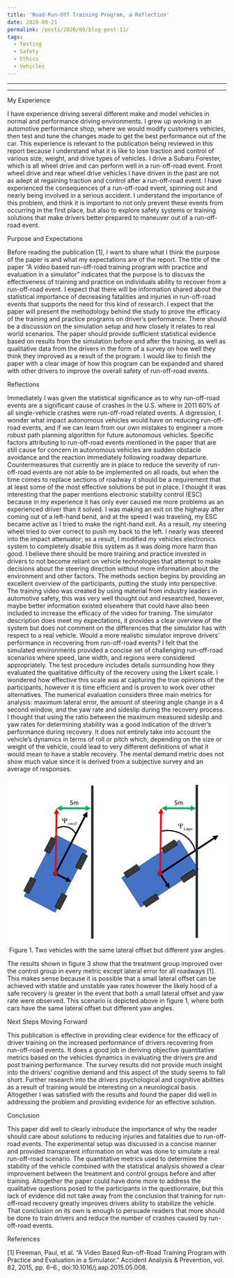 ```yaml
---
title: 'Road-Run-Off Training Program, a Reflection'
date: 2020-09-21
permalink: /posts/2020/09/blog-post-11/
tags:
  - Testing
  - Safety
  - Ethics
  - Vehicles
---
```


------
 
------

My Experience

I have experience driving several different make and model vehicles in normal and performance driving environments. I grew up working in an automotive performance shop, where we would modify customers vehicles, then test and tune the changes made to get the best performance out of the car. This experience is relevant to the publication being reviewed in this report because I understand what it is like to lose traction and control of various size, weight, and drive types of vehicles. I drive a Subaru Forester, which is all wheel drive and can perform well in a run-off-road event. Front wheel drive and rear wheel drive vehicles I have driven in the past are not as adept at regaining traction and control after a run-off-road event. I have experienced the consequences of a run-off-road event, spinning out and nearly being involved in a serious accident. I understand the importance of this problem, and think it is important to not only prevent these events from occurring in the first place, but also to explore safety systems or training solutions that make drivers better prepared to maneuver out of a run-off-road event. 

Purpose and Expectations

Before reading the publication [1], I want to share what I think the purpose of the paper is and what my expectations are of the report. The title of the paper “A video based run-off-road training program with practice and evaluation in a simulator” indicates that the purpose is to discuss the effectiveness of training and practice on individuals ability to recover from a run-off-road event. I expect that there will be information shared about the statistical importance of decreasing fatalities and injuries in run-off-road events that supports the need for this kind of research. I expect that the paper will present the methodology behind the study to prove the efficacy of the training and practice programs on driver’s performance. There should be a discussion on the simulation setup and how closely it relates to real world scenarios. The paper should provide sufficient statistical evidence based on results from the simulation before and after the training, as well as qualitative data from the drivers in the form of a survey on how well they think they improved as a result of the program. I would like to finish the paper with a clear image of how this program can be expanded and shared with other drivers to improve the overall safety of run-off-road events.

Reflections

Immediately I was given the statistical significance as to why run-off-road events are a significant cause of crashes in the U.S. where in 2011 60% of all single-vehicle crashes were run-off-road related events. A digression, I wonder what impact autonomous vehicles would have on reducing run-off-road events, and if we can learn from our own mistakes to engineer a more robust path planning algorithm for future autonomous vehicles. Specific factors attributing to run-off-road events mentioned in the paper that are still cause for concern in autonomous vehicles are sudden obstacle avoidance and the reaction immediately following roadway departure. Countermeasures that currently are in place to reduce the severity of run-off-road events are not able to be implemented on all roads, but when the time comes to replace sections of roadway it should be a requirement that at least some of the most effective solutions be put in place. I thought it was interesting that the paper mentions electronic stability control (ESC) because in my experience it has only ever caused me more problems as an experienced driver than it solved. I was making an exit on the highway after coming out of a left-hand bend, and at the speed I was traveling, my ESC became active as I tried to make the right-hand exit. As a result, my steering wheel tried to over correct to push my back to the left. I nearly was steered into the impact attenuator; as a result, I modified my vehicles electronics system to completely disable this system as it was doing more harm than good. I believe there should be more training and practice invested in drivers to not become reliant on vehicle technologies that attempt to make decisions about the steering direction without more information about the environment and other factors. The methods section begins by providing an excellent overview of the participants, putting the study into perspective. The training video was created by using material from industry leaders in automotive safety, this was very well thought out and researched, however, maybe better information existed elsewhere that could have also been included to increase the efficacy of the video for training. The simulator description does meet my expectations, it provides a clear overview of the system but does not comment on the differences that the simulator has with respect to a real vehicle. Would a more realistic simulator improve drivers’ performance in recovering from run-off-road events? I felt that the simulated environments provided a concise set of challenging run-off-road scenarios where speed, lane width, and regions were considered appropriately. The test procedure includes details surrounding how they evaluated the qualitative difficulty of the recovery using the Likert scale. I wondered how effective this scale was at capturing the true opinions of the participants, however it is time efficient and is proven to work over other alternatives. The numerical evaluation considers three main metrics for analysis: maximum lateral error, the amount of steering angle change in a 4 second window, and the yaw rate and sideslip during the recovery process. I thought that using the ratio between the maximum measured sideslip and yaw rates for determining stability was a good indication of the driver’s performance during recovery. It does not entirely take into account the vehicle’s dynamics in terms of roll or pitch which,  depending on the size or weight of the vehicle, could lead to very different definitions of what it would mean to have a stable recovery. The mental demand metric does not show much value since it is derived from a subjective survey and an average of responses.


<p align="center">
<img src='/images/runoff.png'>
<br>
Figure 1. Two vehicles with the same lateral offset but different yaw angles.
</p>

The results shown in figure 3 show that the treatment group improved over the control group in every metric except lateral error for all roadways [1]. This makes sense because it is possible that a small lateral offset can be achieved with stable and unstable yaw rates however the likely hood of a safe recovery is greater in the event that both a small lateral offset and yaw rate were observed. This scenario is depicted above in figure 1, where both cars have the same lateral offset but different yaw angles. 

Next Steps Moving Forward

This publication is effective in providing clear evidence for the efficacy of driver training on the increased performance of drivers recovering from run-off-road events. It does a good job in deriving objective quantitative metrics based on the vehicles dynamics in evaluating the drivers pre and post training performance. The survey results did not provide much insight into the drivers’ cognitive demand and this aspect of the study seems to fall short. Further research into the drivers psychological and cognitive abilities as a result of training would be interesting on a neurological basis. Altogether I was satisfied with the results and found the paper did well in addressing the problem and providing evidence for an effective solution. 

Conclusion

This paper did well to clearly introduce the importance of why the reader should care about solutions to reducing injuries and fatalities due to run-off-road events. The experimental setup was discussed in a concise manner and provided transparent information on what was done to simulate a real run-off-road scenario. The quantitative metrics used to determine the stability of the vehicle combined with the statistical analysis showed a clear improvement between the treatment and control groups before and after training. Altogether the paper could have done more to address the qualitative questions posed to the participants in the questionnaire, but this lack of evidence did not take away from the conclusion that training for run-off-road recovery greatly improves drivers ability to stabilize the vehicle. That conclusion on its own is enough to persuade readers that more should be done to train drivers and reduce the number of crashes caused by run-off-road events. 

References

[1] Freeman, Paul, et al. “A Video Based Run-off-Road Training Program with Practice and Evaluation in a Simulator.” Accident Analysis & Prevention, vol. 82, 2015, pp. 6–6., doi:10.1016/j.aap.2015.05.008.